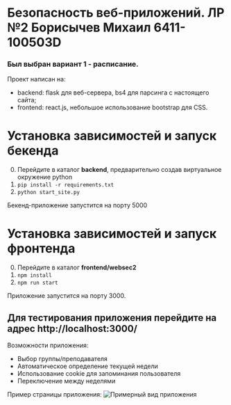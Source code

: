 # Безопасность веб-приложений. ЛР №2 Борисычев Михаил 6411-100503D

### Был выбран вариант 1 - расписание.
Проект написан на:
- backend: flask для веб-сервера, bs4 для парсинга с настоящего сайта;
- frontend: react.js, небольшое использование bootstrap для CSS.


# Установка зависимостей и запуск бекенда
0) Перейдите в каталог **backend**, предварительно создав виртуальное окружение python
1) `pip install -r requirements.txt`
2) `python start_site.py`

Бекенд-приложение запустится на порту 5000

# Установка зависимостей и запуск фронтенда
0) Перейдите в каталог **frontend/websec2**
1) `npm install`
2) `npm run start`

Приложение запустится на порту 3000.

## Для тестирования приложения перейдите на адрес http://localhost:3000/

Возможности приложения:
- Выбор группы/преподавателя
- Автоматическое определение текущей недели
- Использование cookie для запоминания пользователя
- Переключение между неделями

Пример страницы приложения:
![Примерный вид приложения](https://i.imgur.com/djw8Dfk.png)